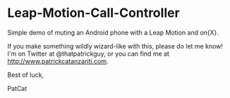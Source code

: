 Leap-Motion-Call-Controller
===========================

Simple demo of muting an Android phone with a Leap Motion and on{X}.

If you make something wildly wizard-like with this, please do let me know! I'm on Twitter at @thatpatrickguy, or you can find me at http://www.patrickcatanzariti.com.

Best of luck,

PatCat
